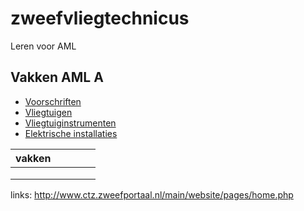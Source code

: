 # zweefvliegtechnicus
Leren voor AML 

## Vakken AML A
* [Voorschriften](/docs/voorschriften.md)
* [Vliegtuigen](/docs/vliegtuigen.md)
* [Vliegtuiginstrumenten](/docs/vliegtuiginstrumenten.md)
* [Elektrische installaties](/docs/elektrische_installaties.md)



| vakken |   |   |   |   |
|---|---|---|---|---|
|   |   |   |   |   |
|   |   |   |   |   |
|   |   |   |   |   |


links:
http://www.ctz.zweefportaal.nl/main/website/pages/home.php
